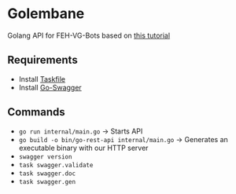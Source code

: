 # Golembane
Golang API for FEH-VG-Bots based on [this tutorial ](https://dev.to/aurelievache/learning-go-by-examples-part-2-create-an-http-rest-api-server-in-go-1cdm)

## Requirements
* Install [Taskfile](https://taskfile.dev/installation/)
* Install [Go-Swagger](https://github.com/go-swagger/go-swagger/blob/master/docs/install.md)

## Commands
* `go run internal/main.go` -> Starts API 
* `go build -o bin/go-rest-api internal/main.go` -> Generates an executable binary with our HTTP server
* `swagger version`
* `task swagger.validate`
* `task swagger.doc`
* `task swagger.gen`